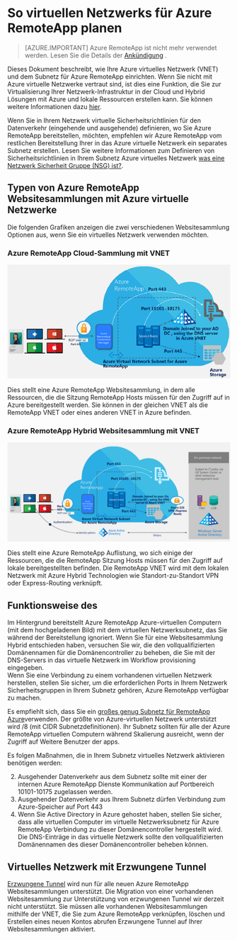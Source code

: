 <properties
    pageTitle="Zum Planen von virtuellen Netzwerks für eine Websitesammlung Azure RemoteApp | Microsoft Azure"
    description="Informationen Sie zum Planen von virtuellen Netzwerks für eine Websitesammlung Azure RemoteApp."
    services="remoteapp"
    documentationCenter="" 
    authors="mghosh1616"
    manager="mbaldwin" />

<tags
    ms.service="remoteapp"
    ms.workload="compute"
    ms.tgt_pltfrm="na"
    ms.devlang="na"
    ms.topic="article"
    ms.date="08/15/2016"
    ms.author="elizapo" />

# <a name="how-to-plan-your-virtual-network-for-azure-remoteapp"></a>So virtuellen Netzwerks für Azure RemoteApp planen

> [AZURE.IMPORTANT]
> Azure RemoteApp ist nicht mehr verwendet werden. Lesen Sie die Details der [Ankündigung](https://go.microsoft.com/fwlink/?linkid=821148) .

Dieses Dokument beschreibt, wie Ihre Azure virtuelles Netzwerk (VNET) und dem Subnetz für Azure RemoteApp einrichten. Wenn Sie nicht mit Azure virtuelle Netzwerke vertraut sind, ist dies eine Funktion, die Sie zur Virtualisierung Ihrer Netzwerk-Infrastruktur in der Cloud und Hybrid Lösungen mit Azure und lokale Ressourcen erstellen kann. Sie können weitere Informationen dazu [hier](../virtual-network/virtual-networks-overview.md).

Wenn Sie in Ihrem Netzwerk virtuelle Sicherheitsrichtlinien für den Datenverkehr (eingehende und ausgehende) definieren, wo Sie Azure RemoteApp bereitstellen, möchten, empfehlen wir Azure RemoteApp vom restlichen Bereitstellung Ihrer in das Azure virtuelle Netzwerk ein separates Subnetz erstellen. Lesen Sie weitere Informationen zum Definieren von Sicherheitsrichtlinien in Ihrem Subnetz Azure virtuelles Netzwerk [was eine Netzwerk Sicherheit Gruppe (NSG) ist?](../virtual-network/virtual-networks-nsg.md).

## <a name="types-of-azure-remoteapp-collections-with-azure-virtual-networks"></a>Typen von Azure RemoteApp Websitesammlungen mit Azure virtuelle Netzwerke

Die folgenden Grafiken anzeigen die zwei verschiedenen Websitesammlung Optionen aus, wenn Sie ein virtuelles Netzwerk verwenden möchten.

### <a name="azure-remoteapp-cloud-collection-with-vnet"></a>Azure RemoteApp Cloud-Sammlung mit VNET

 ![Azure RemoteApp - Cloud-Sammlung mit einer VNET](./media/remoteapp-planvpn/ra-cloudvpn.png)

Dies stellt eine Azure RemoteApp Websitesammlung, in dem alle Ressourcen, die die Sitzung RemoteApp Hosts müssen für den Zugriff auf in Azure bereitgestellt werden. Sie können in der gleichen VNET als die RemoteApp VNET oder eines anderen VNET in Azure befinden.

### <a name="azure-remoteapp-hybrid-collection-with-vnet"></a>Azure RemoteApp Hybrid Websitesammlung mit VNET

![Azure RemoteApp - Hybrid Websitesammlung mit einer VNET](./media/remoteapp-planvpn/ra-hybridvpn.png)

Dies stellt eine Azure RemoteApp Auflistung, wo sich einige der Ressourcen, die die RemoteApp Sitzung Hosts müssen für den Zugriff auf lokale bereitgestellten befinden. Die RemoteApp VNET wird mit dem lokalen Netzwerk mit Azure Hybrid Technologien wie Standort-zu-Standort VPN oder Express-Routing verknüpft.


## <a name="how-the-system-works"></a>Funktionsweise des

Im Hintergrund bereitstellt Azure RemoteApp Azure-virtuellen Computern (mit dem hochgeladenen Bild) mit dem virtuellen Netzwerksubnetz, das Sie während der Bereitstellung ignoriert. Wenn Sie für eine Websitesammlung Hybrid entschieden haben, versuchen Sie wir, die den vollqualifizierten Domänennamen für die Domänencontroller zu beheben, die Sie mit der DNS-Servers in das virtuelle Netzwerk im Workflow provisioning eingegeben.  
Wenn Sie eine Verbindung zu einem vorhandenen virtuellen Netzwerk herstellen, stellen Sie sicher, um die erforderlichen Ports in Ihrem Netzwerk Sicherheitsgruppen in Ihrem Subnetz gehören, Azure RemoteApp verfügbar zu machen. 

Es empfiehlt sich, dass Sie ein [großes genug Subnetz für RemoteApp Azure](remoteapp-vnetsizing.md)verwenden. Der größte von Azure-virtuellen Netzwerk unterstützt wird /8 (mit CIDR Subnetzdefinitionen). Ihr Subnetz sollten für alle der Azure RemoteApp virtuellen Computern während Skalierung ausreicht, wenn der Zugriff auf Weitere Benutzer der apps. 

Es folgen Maßnahmen, die in Ihrem Subnetz virtuelles Netzwerk aktivieren benötigen werden: 

2.  Ausgehender Datenverkehr aus dem Subnetz sollte mit einer der internen Azure RemoteApp Dienste Kommunikation auf Portbereich 10101-10175 zugelassen werden.
3.  Ausgehender Datenverkehr aus Ihrem Subnetz dürfen Verbindung zum Azure-Speicher auf Port 443
4.  Wenn Sie Active Directory in Azure gehostet haben, stellen Sie sicher, dass alle virtuellen Computer im virtuelle Netzwerksubnetz für Azure RemoteApp Verbindung zu dieser Domänencontroller hergestellt wird. Die DNS-Einträge in das virtuelle Netzwerk sollte den vollqualifizierten Domänennamen des dieser Domänencontroller beheben können.


## <a name="virtual-network-with-forced-tunneling"></a>Virtuelles Netzwerk mit Erzwungene Tunnel

[Erzwungene Tunnel](../vpn-gateway/vpn-gateway-about-forced-tunneling.md) wird nun für alle neuen Azure RemoteApp Websitesammlungen unterstützt. Die Migration von einer vorhandenen Websitesammlung zur Unterstützung von erzwungenen Tunnel wir derzeit nicht unterstützt.  Sie müssen alle vorhandenen Websitesammlungen mithilfe der VNET, die Sie zum Azure RemoteApp verknüpfen, löschen und Erstellen eines neuen Kontos abrufen Erzwungene Tunnel auf Ihrer Websitesammlungen aktiviert. 
